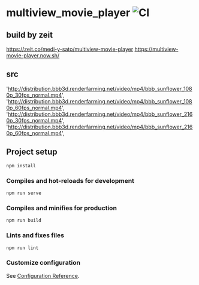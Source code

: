 # multiview_movie_player ![CI](https://github.com/medi-y-sato/multiview_movie_player/workflows/CI/badge.svg)

## build by zeit

https://zeit.co/medi-y-sato/multiview-movie-player
https://multiview-movie-player.now.sh/

## src

'http://distribution.bbb3d.renderfarming.net/video/mp4/bbb_sunflower_1080p_30fps_normal.mp4',
'http://distribution.bbb3d.renderfarming.net/video/mp4/bbb_sunflower_1080p_60fps_normal.mp4',
'http://distribution.bbb3d.renderfarming.net/video/mp4/bbb_sunflower_2160p_30fps_normal.mp4',
'http://distribution.bbb3d.renderfarming.net/video/mp4/bbb_sunflower_2160p_60fps_normal.mp4',

## Project setup

```
npm install
```

### Compiles and hot-reloads for development

```
npm run serve
```

### Compiles and minifies for production

```
npm run build
```

### Lints and fixes files

```
npm run lint
```

### Customize configuration

See [Configuration Reference](https://cli.vuejs.org/config/).
